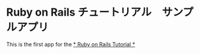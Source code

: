 # Ruby on Rails チュートリアル　サンプルアプリ

This is the first app for the
[* Ruby on Rails Tutorial *](http://railstutorial.jp/)
	